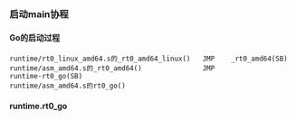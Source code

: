 ### 启动main协程

<link rel="stylesheet" type="text/css" href="../images/jquery.dialog.css">
<script type=text/javascript src="../images/jquery.dialog-code.js"></script>

#### Go的启动过程
```
runtime/rt0_linux_amd64.s的_rt0_amd64_linux()   JMP    _rt0_amd64(SB)
runtime/asm_amd64.s的_rt0_amd64()               JMP    runtime·rt0_go(SB)
runtime/asm_amd64.s的rt0_go()
```

#### runtime.rt0_go
<div class="DialogCode" data-code="rt0_go"></div>




